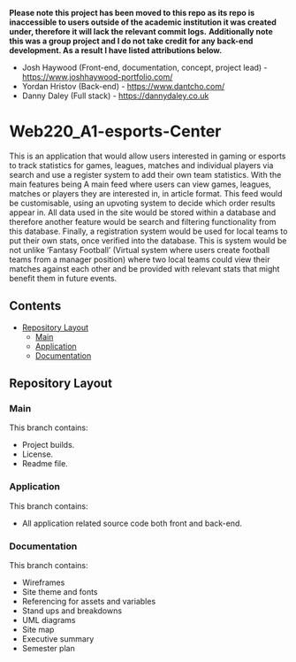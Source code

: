**Please note this project has been moved to this repo as its repo is inaccessible to users outside of the academic institution it was created under, therefore it will lack the relevant commit logs.**
**Additionally note this was a group project and I do not take credit for any back-end development. As a result I have listed attributions below.**

- Josh Haywood (Front-end, documentation, concept, project lead) - https://www.joshhaywood-portfolio.com/
- Yordan Hristov (Back-end) - https://www.dantcho.com/
- Danny Daley (Full stack) - https://dannydaley.co.uk 

# Web220_A1-esports-Center

This is an application that would allow users interested in gaming or esports to track statistics for games, leagues, matches and individual players via search and use a register system to add their own team statistics.
With the main features being A main feed where users can view games, leagues, matches or players they are interested in, in article format.
This feed would be customisable, using an upvoting system to decide which order results appear in.
All data used in the site would be stored within a database and therefore another feature would be search and filtering functionality from this database. Finally, a registration system would be used for local teams to put their own stats, once verified into the database.
This is system would be not unlike ‘Fantasy Football’ (Virtual system where users create football teams from a manager position) where two local teams could view their matches against each other and be provided with relevant stats that might benefit them in future events.

Contents
--------

- [Repository Layout](https://github.falmouth.ac.uk/JH248828/Web220_A1-esports-Center#repository-layout)
    - [Main](https://github.falmouth.ac.uk/JH248828/Web220_A1-esports-Center#main)
    - [Application](https://github.falmouth.ac.uk/JH248828/Web220_A1-esports-Center#application)
    - [Documentation](https://github.falmouth.ac.uk/JH248828/Web220_A1-esports-Center#documentation)

## Repository Layout

### Main

This branch contains:

- Project builds.
- License.
- Readme file.

### Application

This branch contains:

- All application related source code both front and back-end.

### Documentation

This branch contains:

- Wireframes
- Site theme and fonts
- Referencing for assets and variables
- Stand ups and breakdowns
- UML diagrams
- Site map
- Executive summary
- Semester plan
